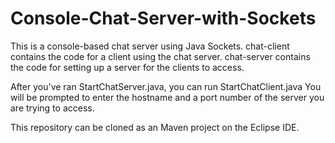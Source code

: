 # Console-Chat-Server-with-Sockets
This is a console-based chat server using Java Sockets.
chat-client contains the code for a client using the chat server.
chat-server contains the code for setting up a server for the clients to access.

After you've ran StartChatServer.java, you can run StartChatClient.java
You will be prompted to enter the hostname and a port number of the server you are trying to access.

This repository can be cloned as an Maven project on the Eclipse IDE.

